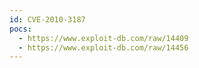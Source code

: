 ```yaml
---
id: CVE-2010-3187
pocs:
  - https://www.exploit-db.com/raw/14409
  - https://www.exploit-db.com/raw/14456
---
```

